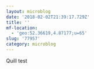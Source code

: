 ```yaml
---
layout: microblog
date: '2018-02-02T21:39:17.729Z'
title: ''
mf-location:
  - 'geo:52.36619,4.87177;u=65'
slug: '77957'
category: microblog
---
```

Quill test
